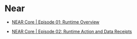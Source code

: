 # Near

- [NEAR Core | Episode 01: Runtime Overview](https://www.youtube.com/watch?v=Xi_8PapFCjo)

- [NEAR Core | Episode 02: Runtime Action and Data Receipts](https://youtu.be/RBb3rJGtqOE)

